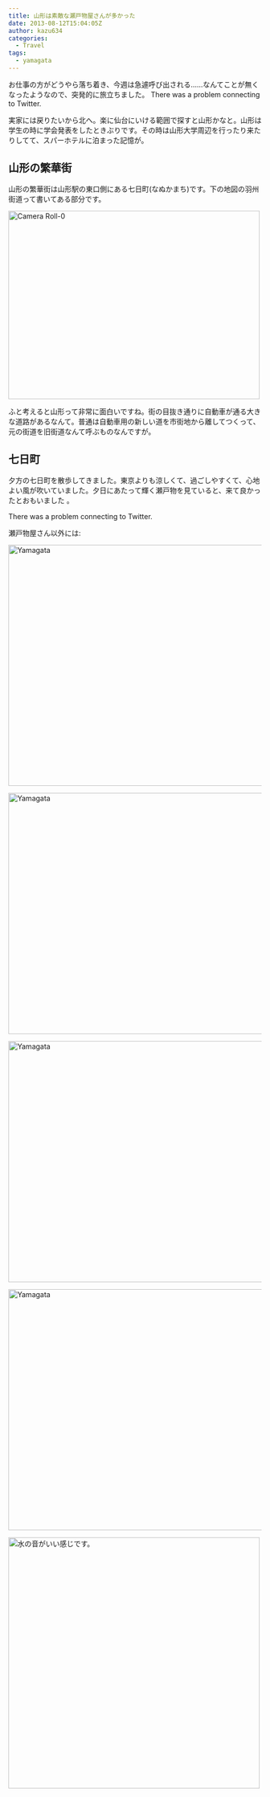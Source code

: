 ```yaml
---
title: 山形は素敵な瀬戸物屋さんが多かった
date: 2013-08-12T15:04:05Z
author: kazu634
categories:
  - Travel
tags:
  - yamagata
---
```

お仕事の方がどうやら落ち着き、今週は急遽呼び出される……なんてことが無くなったようなので、突発的に旅立ちました。 There was a problem connecting to Twitter.

実家には戻りたいから北へ。楽に仙台にいける範囲で探すと山形かなと。山形は学生の時に学会発表をしたときぶりです。その時は山形大学周辺を行ったり来たりしてて、スパーホテルに泊まった記憶が。

## 山形の繁華街

山形の繁華街は山形駅の東口側にある七日町(なぬかまち)です。下の地図の羽州街道って書いてある部分です。

<a href="http://flic.kr/p/fsVSzW" onclick="__gaTracker('send', 'event', 'outbound-article', 'http://flic.kr/p/fsVSzW', '');" title="Camera Roll-0 by -kazu634-"><img class="aligncenter" src="http://farm4.staticflickr.com/3671/9493734752_4264d78c5f.jpg" alt="Camera Roll-0" width="500" height="375" /></a>

ふと考えると山形って非常に面白いですね。街の目抜き通りに自動車が通る大きな道路があるなんて。普通は自動車用の新しい道を市街地から離してつくって、元の街道を旧街道なんて呼ぶものなんですが。

## 七日町

夕方の七日町を散歩してきました。東京よりも涼しくて、過ごしやすくて、心地よい風が吹いていました。夕日にあたって輝く瀬戸物を見ていると、来て良かったとおもいました 。

There was a problem connecting to Twitter.

瀬戸物屋さん以外には:

<a href="http://www.flickr.com/photos/42332031@N02/9522748670/" onclick="__gaTracker('send', 'event', 'outbound-article', 'http://www.flickr.com/photos/42332031@N02/9522748670/', '');" title="Yamagata by kazu634, on Flickr"><img class="aligncenter" src="http://farm6.staticflickr.com/5543/9522748670_d636d3ed22_z.jpg" alt="Yamagata" width="640" height="480" /></a>

<a href="http://www.flickr.com/photos/42332031@N02/9519961687/" onclick="__gaTracker('send', 'event', 'outbound-article', 'http://www.flickr.com/photos/42332031@N02/9519961687/', '');" title="Yamagata by kazu634, on Flickr"><img class="alignnone" src="http://farm4.staticflickr.com/3770/9519961687_1d988fbd92_z.jpg" alt="Yamagata" width="640" height="480" /></a>

<a href="http://www.flickr.com/photos/42332031@N02/9522752590/" onclick="__gaTracker('send', 'event', 'outbound-article', 'http://www.flickr.com/photos/42332031@N02/9522752590/', '');" title="Yamagata by kazu634, on Flickr"><img class="aligncenter" src="http://farm8.staticflickr.com/7415/9522752590_8d1bb7c6d3_z.jpg" alt="Yamagata" width="640" height="480" /></a>

<a href="http://www.flickr.com/photos/42332031@N02/9519965159/" onclick="__gaTracker('send', 'event', 'outbound-article', 'http://www.flickr.com/photos/42332031@N02/9519965159/', '');" title="Yamagata by kazu634, on Flickr"><img class="aligncenter" src="http://farm6.staticflickr.com/5340/9519965159_c5f93286a4_z.jpg" alt="Yamagata" width="640" height="480" /></a>

<a href="http://flic.kr/p/fsGwBB" onclick="__gaTracker('send', 'event', 'outbound-article', 'http://flic.kr/p/fsGwBB', '');" title="水の音がいい感じです。 by -kazu634-"><img class="aligncenter" src="http://farm4.staticflickr.com/3677/9491131113_07ffae6c9a.jpg" alt="水の音がいい感じです。" width="500" height="500" /></a>
